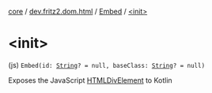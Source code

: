 [core](../../index.md) / [dev.fritz2.dom.html](../index.md) / [Embed](index.md) / [&lt;init&gt;](./-init-.md)

# &lt;init&gt;

(js) `Embed(id: `[`String`](https://kotlinlang.org/api/latest/jvm/stdlib/kotlin/-string/index.html)`? = null, baseClass: `[`String`](https://kotlinlang.org/api/latest/jvm/stdlib/kotlin/-string/index.html)`? = null)`

Exposes the JavaScript [HTMLDivElement](https://developer.mozilla.org/en/docs/Web/API/HTMLDivElement) to Kotlin

